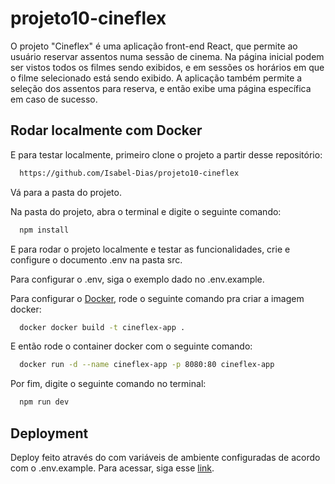 # projeto10-cineflex

O projeto "Cineflex" é uma aplicação front-end React, que permite ao usuário reservar assentos numa sessão de cinema. Na página inicial podem ser vistos todos os filmes sendo exibidos, e em sessões os horários em que o filme selecionado está sendo exibido. A aplicação também permite a seleção dos assentos para reserva, e então exibe uma página específica em caso de sucesso. 

## Rodar localmente com Docker

E para testar localmente, primeiro clone o projeto a partir desse repositório:
```bash
  https://github.com/Isabel-Dias/projeto10-cineflex
```

Vá para a pasta do projeto.

Na pasta do projeto, abra o terminal e digite o seguinte comando:


```bash
  npm install
```

E para rodar o projeto localmente e testar as funcionalidades, crie e configure o documento .env na pasta src. 

Para configurar o .env, siga o exemplo dado no .env.example.

Para configurar o [Docker](https://www.docker.com/), rode o seguinte comando pra criar a imagem docker:

```bash
  docker docker build -t cineflex-app . 
```
E então rode o container docker com o seguinte comando:

```bash
  docker run -d --name cineflex-app -p 8080:80 cineflex-app
```

Por fim, digite o seguinte comando no terminal:

```bash
  npm run dev
```

    
## Deployment

Deploy feito através do com variáveis de ambiente configuradas de acordo com o .env.example. Para acessar, siga esse [link](https://shortly-api-0sf6.onrender.com).